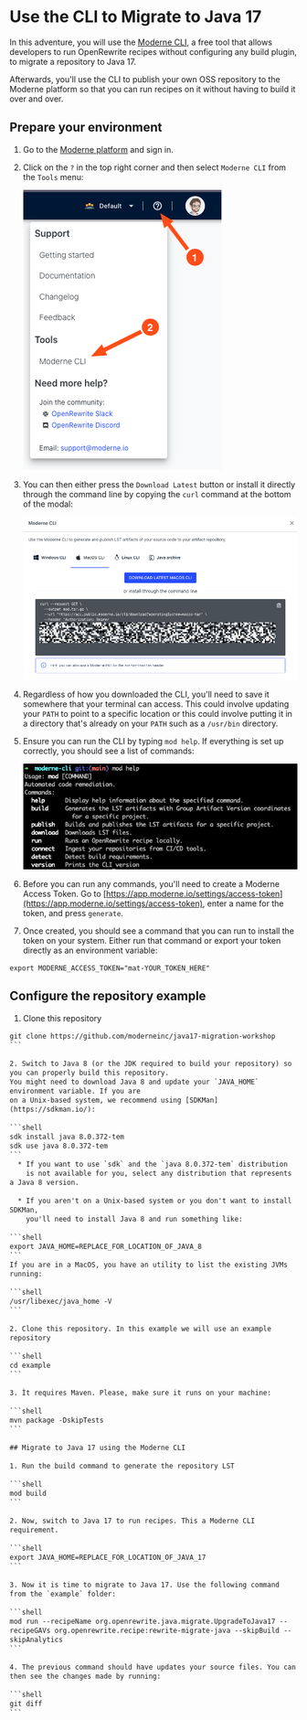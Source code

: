 # Use the CLI to Migrate to Java 17 

In this adventure, you will use the [Moderne
CLI](https://docs.moderne.io/moderne-cli/cli-intro), a free tool that allows
developers to run OpenRewrite recipes without configuring any build plugin, to
migrate a repository to Java 17.

Afterwards, you'll use the CLI to publish your own OSS repository to the Moderne
platform so that you can run recipes on it without having to build it over and
over.

## Prepare your environment

1. Go to the [Moderne platform](https://app.moderne.io) and sign in.

2. Click on the `?` in the top right corner and then select `Moderne CLI` from
   the `Tools` menu:

   ![CLI download](assets/cli-download.png)

3. You can then either press the `Download Latest` button or install it directly
   through the command line by copying the `curl` command at the bottom of the
   modal:

   ![](assets/cli-download2.png)

4. Regardless of how you downloaded the CLI, you'll need to save it somewhere
   that your terminal can access. This could involve updating your `PATH` to
   point to a specific location or this could involve putting it in a directory
   that's already on your `PATH` such as a `/usr/bin` directory.

5. Ensure you can run the CLI by typing `mod help`. If everything is set up
   correctly, you should see a list of commands:

   ![](assets/mod-cli.png)

6. Before you can run any commands, you'll need to create a Moderne Access
   Token. Go to
   [https://app.moderne.io/settings/access-token](https://app.moderne.io/settings/access-token),
   enter a name for the token, and press `generate`.

7. Once created, you should see a command that you can run to install the token
   on your system. Either run that command or export your token directly as an
   environment variable:

```shell
export MODERNE_ACCESS_TOKEN="mat-YOUR_TOKEN_HERE"
```

## Configure the repository example

1. Clone this repository

````shell
git clone https://github.com/moderneinc/java17-migration-workshop
```

2. Switch to Java 8 (or the JDK required to build your repository) so you can properly build this repository. 
You might need to download Java 8 and update your `JAVA_HOME` environment variable. If you are
on a Unix-based system, we recommend using [SDKMan](https://sdkman.io/):

```shell
sdk install java 8.0.372-tem
sdk use java 8.0.372-tem
```
  * If you want to use `sdk` and the `java 8.0.372-tem` distribution 
    is not available for you, select any distribution that represents a Java 8 version.
    
  * If you aren't on a Unix-based system or you don't want to install SDKMan,
    you'll need to install Java 8 and run something like:

```shell
export JAVA_HOME=REPLACE_FOR_LOCATION_OF_JAVA_8
```
If you are in a MacOS, you have an utility to list the existing JVMs running:

```shell
/usr/libexec/java_home -V
```

2. Clone this repository. In this example we will use an example repository

```shell
cd example
```

3. Ìt requires Maven. Please, make sure it runs on your machine:

```shell
mvn package -DskipTests
``` 

## Migrate to Java 17 using the Moderne CLI

1. Run the build command to generate the repository LST

```shell
mod build
```

2. Now, switch to Java 17 to run recipes. This a Moderne CLI requirement.

```shell
export JAVA_HOME=REPLACE_FOR_LOCATION_OF_JAVA_17
```
 
3. Now it is time to migrate to Java 17. Use the following command from the `example` folder:

```shell
mod run --recipeName org.openrewrite.java.migrate.UpgradeToJava17 --recipeGAVs org.openrewrite.recipe:rewrite-migrate-java --skipBuild --skipAnalytics
```

4. The previous command should have updates your source files. You can then see the changes made by running:

```shell
git diff
```
